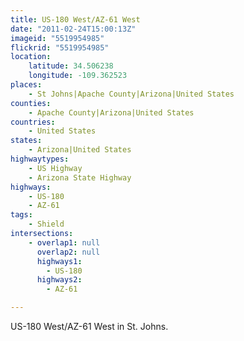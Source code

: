 ```yaml
---
title: US-180 West/AZ-61 West
date: "2011-02-24T15:00:13Z"
imageid: "5519954985"
flickrid: "5519954985"
location:
    latitude: 34.506238
    longitude: -109.362523
places:
    - St Johns|Apache County|Arizona|United States
counties:
    - Apache County|Arizona|United States
countries:
    - United States
states:
    - Arizona|United States
highwaytypes:
    - US Highway
    - Arizona State Highway
highways:
    - US-180
    - AZ-61
tags:
    - Shield
intersections:
    - overlap1: null
      overlap2: null
      highways1:
        - US-180
      highways2:
        - AZ-61

---
```

US-180 West/AZ-61 West in St. Johns.